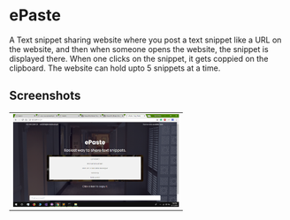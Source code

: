 # ePaste

A Text snippet sharing website where you post a text snippet like a URL on the website, and then when someone opens the website, the snippet is displayed there. When one clicks on the snippet, it gets coppied on the clipboard. The website can hold upto 5 snippets at a time.

## Screenshots

<table>
  <tbody>
    <tr>
      <!-- Video 1 -->
      <td align="center">
          <img width="300" alt="ePaste" src="Screenshot%20(715).png">
          <br>
      </td>
    </tr>
  </tbody>
</table>
